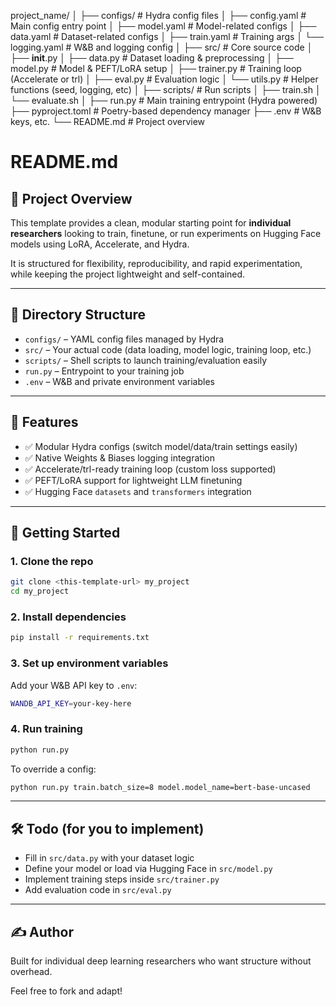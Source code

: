 project_name/
│
├── configs/                      # Hydra config files
│   ├── config.yaml               # Main config entry point
│   ├── model.yaml                # Model-related configs
│   ├── data.yaml                 # Dataset-related configs
│   ├── train.yaml                # Training args
│   └── logging.yaml              # W&B and logging config
│
├── src/                         # Core source code
│   ├── __init__.py
│   ├── data.py                  # Dataset loading & preprocessing
│   ├── model.py                 # Model & PEFT/LoRA setup
│   ├── trainer.py               # Training loop (Accelerate or trl)
│   ├── eval.py                  # Evaluation logic
│   └── utils.py                 # Helper functions (seed, logging, etc)
│
├── scripts/                     # Run scripts
│   ├── train.sh
│   └── evaluate.sh
│
├── run.py                       # Main training entrypoint (Hydra powered)
├── pyproject.toml               # Poetry-based dependency manager
├── .env                         # W&B keys, etc.
└── README.md                    # Project overview

# README.md

## 📘 Project Overview
This template provides a clean, modular starting point for **individual researchers** looking to train, finetune, or run experiments on Hugging Face models using LoRA, Accelerate, and Hydra.

It is structured for flexibility, reproducibility, and rapid experimentation, while keeping the project lightweight and self-contained.

---

## 📂 Directory Structure

- `configs/` – YAML config files managed by Hydra
- `src/` – Your actual code (data loading, model logic, training loop, etc.)
- `scripts/` – Shell scripts to launch training/evaluation easily
- `run.py` – Entrypoint to your training job
- `.env` – W&B and private environment variables

---

## 🔧 Features

- ✅ Modular Hydra configs (switch model/data/train settings easily)
- ✅ Native Weights & Biases logging integration
- ✅ Accelerate/trl-ready training loop (custom loss supported)
- ✅ PEFT/LoRA support for lightweight LLM finetuning
- ✅ Hugging Face `datasets` and `transformers` integration

---

## 🚀 Getting Started

### 1. Clone the repo
```bash
git clone <this-template-url> my_project
cd my_project
```

### 2. Install dependencies
```bash
pip install -r requirements.txt
```

### 3. Set up environment variables
Add your W&B API key to `.env`:
```bash
WANDB_API_KEY=your-key-here
```

### 4. Run training
```bash
python run.py
```

To override a config:
```bash
python run.py train.batch_size=8 model.model_name=bert-base-uncased
```

---

## 🛠️ Todo (for you to implement)
- Fill in `src/data.py` with your dataset logic
- Define your model or load via Hugging Face in `src/model.py`
- Implement training steps inside `src/trainer.py`
- Add evaluation code in `src/eval.py`

---

## ✍️ Author
Built for individual deep learning researchers who want structure without overhead.

Feel free to fork and adapt!
